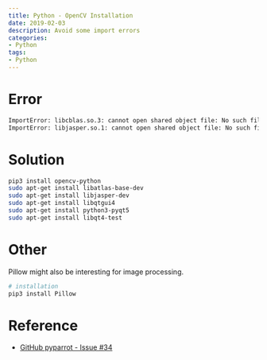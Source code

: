 ```yaml
---
title: Python - OpenCV Installation
date: 2019-02-03
description: Avoid some import errors
categories:
- Python
tags:
- Python
---
```


# Error

```bash
ImportError: libcblas.so.3: cannot open shared object file: No such file or directory
ImportError: libjasper.so.1: cannot open shared object file: No such file or directory
```

# Solution

```bash
pip3 install opencv-python
sudo apt-get install libatlas-base-dev
sudo apt-get install libjasper-dev
sudo apt-get install libqtgui4
sudo apt-get install python3-pyqt5
sudo apt-get install libqt4-test
```

# Other

Pillow might also be interesting for image processing.

```bash
# installation
pip3 install Pillow
```

# Reference

- [GitHub pyparrot - Issue #34](https://github.com/amymcgovern/pyparrot/issues/34)